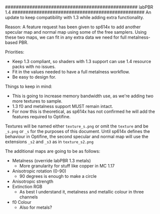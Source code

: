 #################################################
labPBR 1.4
#################################################
An update to keep compatibility with 1.3 while adding extra functionality.

Reason:
A feature request has been given to sp614x to add another specular map and normal map using some of the free samplers. Using these two maps, we can fit in any extra data we need for full metalness-based PBR.

Priorities:
- Keep 1.3 compliant, so shaders with 1.3 support can use 1.4 resource packs with no issues.
- Fit in the values needed to have a full metalness workflow.
- Be easy to design for.

Things to keep in mind:
- This is going to increase memory bandwidth use, as we're adding two more textures to sample.
- 1.3 f0 and metalness support MUST remain intact.
- For now this is theoretical, as sp614x has not confirmed he will add the features required to Optifine.

Textures will be named either `texture_s.png` or omit the `texture` and be `_s.png` or `_s` for the purposes of this document.
Until sp614x defines the behaviour in Optifine, the second specular and normal map will use the extensions `_s2` and `_s3` as in `texture_s2.png`

The additional maps are going to be as follows:
- Metalness (override labPBR 1.3 metals)
    - More granularity for stuff like copper in MC 1.17
- Anisotropic rotation (0-90)
    - 90 degrees is enough to make a circle
- Anisotropic strength
- Extinction RGB
    - As best I understand it, metalness and metallic colour in three channels
- f0 Colour
    - Also for metals?
